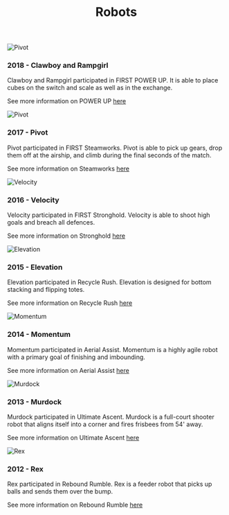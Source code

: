 ﻿---
layout: team
title: Robots
files: |
 <link href="/resources/css/snav.css" rel="stylesheet">
 <link href="/resources/css/card.css" rel="stylesheet">
---
<main role="main">
	<div class="album py-4">
		<div class="container">
			<div class="row">
				<div class="col-md-4">
					<div class="card mb-4 box-shadow">
						<img class="img-fluid" alt="Pivot" src="/resources/img/clawboyandrampgirl.JPG">
						<div class="card-body">
							<h3 class="card-text">2018 - Clawboy and Rampgirl</h3>
							<p class="card-text">Clawboy and Rampgirl participated in FIRST POWER UP. It is able to place cubes on the switch and scale as well as in the exchange.</p>
							<p class="card-text">See more information on POWER UP
								<a href="/first/2018">here</a>
							</p>
						</div>
					</div>
				</div>
				<div class="col-md-4">
					<div class="card mb-4 box-shadow">
						<img class="img-fluid" alt="Pivot" src="/resources/img/pivot.jpg">
						<div class="card-body">
							<h3 class="card-text">2017 - Pivot</h3>
							<p class="card-text">Pivot participated in FIRST Steamworks. Pivot is able to pick up gears, drop them off at the airship, and climb during
								the final seconds of the match.</p>
							<p class="card-text">See more information on Steamworks
								<a href="/first/2017">here</a>
							</p>
						</div>
					</div>
				</div>
				<div class="col-md-4">
					<div class="card mb-4 box-shadow">
						<img class="img-fluid" alt="Velocity" src="/resources/img/velocity.jpg">
						<div class="card-body">
							<h3 class="card-text">2016 - Velocity</h3>
							<p class="card-text">Velocity participated in FIRST Stronghold. Velocity is able to shoot high goals and breach all defences.</p>
							<p class="card-text">See more information on Stronghold
								<a href="/first/2016">here</a>
							</p>
						</div>
					</div>
				</div>
				<div class="col-md-4">
					<div class="card mb-4 box-shadow">
						<img class="img-fluid" alt="Elevation" src="/resources/img/elevation.JPG">
						<div class="card-body">
							<h3 class="card-text">2015 - Elevation</h3>
							<p class="card-text">Elevation participated in Recycle Rush. Elevation is designed for bottom stacking and flipping totes.</p>
							<p class="card-text">See more information on Recycle Rush
								<a href="/first/2015">here</a>
							</p>
						</div>
					</div>
				</div>
				<div class="col-md-4">
					<div class="card mb-4 box-shadow">
						<img class="img-fluid" alt="Momentum" src="/resources/img/momentum.jpg">
						<div class="card-body">
							<h3 class="card-text">2014 - Momentum</h3>
							<p class="card-text">Momentum participated in Aerial Assist. Momentum is a highly agile robot with a primary goal of finishing and imbounding.</p>
							<p class="card-text">See more information on Aerial Assist
								<a href="/first/2014">here</a>
							</p>
						</div>
					</div>
				</div>
				<div class="col-md-4">
					<div class="card mb-4 box-shadow">
						<img class="img-fluid" alt="Murdock" src="/resources/img/murdock.jpg">
						<div class="card-body">
							<h3 class="card-text">2013 - Murdock</h3>
							<p class="card-text">Murdock participated in Ultimate Ascent. Murdock is a full-court shooter robot that aligns itself into a corner and
								fires frisbees from 54' away.</p>
							<p class="card-text">See more information on Ultimate Ascent
								<a href="/first/2013">here</a>
							</p>
						</div>
					</div>
				</div>
				<div class="col-md-4">
					<div class="card mb-4 box-shadow">
						<img class="img-fluid" alt="Rex" src="/resources/img/rex.jpg">
						<div class="card-body">
							<h3 class="card-text">2012 - Rex</h3>
							<p class="card-text">Rex participated in Rebound Rumble. Rex is a feeder robot that picks up balls and sends them over the bump.</p>
							<p class="card-text">See more information on Rebound Rumble
								<a href="/first/2012">here</a>
							</p>
						</div>
					</div>
				</div>
			</div>
		</div>
	</div>
</main>